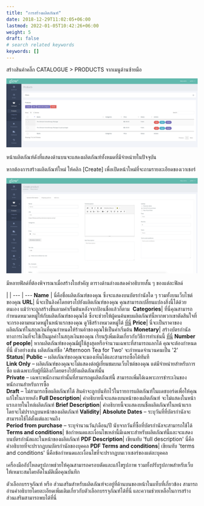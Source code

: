 ```yaml
---
title: "การสร้างผลิตภัณฑ์"
date: 2018-12-29T11:02:05+06:00
lastmod: 2022-01-05T10:42:26+06:00
weight: 5
draft: false
# search related keywords
keywords: []
---
```


สร้างสินค้าคลิ๊ก CATALOGUE > PRODUCTS จากเมนูด้านซ้ายมือ

![image example](img-1.jpg "image")

หน้าผลิตภัณฑ์ดังที่แสดงด้านบนจะแสดงผลิตภัณฑ์ทั้งหมดที่มีจำหน่ายในปัจจุบัน

หากต้องการสร้างผลิตภัณฑ์ใหม่ ให้คลิก [Create] เพื่อเปิดหน้าใหม่ที่จะถามรายละเอียดของเวาเชอร์

![image example](img-2.jpg "image")

มีหลายฟิลด์ที่ต้องพิจารณาเมื่อสร้างใบสำคัญ ตารางด้านล่างแสดงคำอธิบายสั้น ๆ ของแต่ละฟิลด์

 |  |
--- | ---
**Name** | นี่คือชื่อผลิตภัณฑ์ของคุณ ซึ่งจะแสดงบนบัตรกำนัลใด ๆ รวมทั้งบนเว็บไซต์ของคุณ
**URL**| นี่จะเป็นลิงค์โดยตรงไปยังผลิตภัณฑ์ของคุณ คุณสามารถเปลี่ยนแปลงสิ่งนี้ได้ด้วยตนเอง แม้ว่าจะถูกสร้างขึ้นตามค่าเริ่มต้นหลังจากป้อนชื่อแล้วก็ตาม 
**Categories**| ที่นี่คุณสามารถกำหนดหมวดหมู่ให้กับผลิตภัณฑ์ของคุณได้ ซึ่งจะช่วยให้ผู้คนค้นพบผลิตภัณฑ์นี้หากพวกเขาตัดสินใจที่จะกรองตามหมวดหมู่ในหน้าแรกของคุณ ดูวิธีสร้างหมวดหมู่ได้ [ที่นี่](/help/th/products/creating-a-category/)
**Price**| นี่จะเป็นราคาของผลิตภัณฑ์ในสกุลเงินที่คุณกำหนดให้ร้านค้าของคุณใช้เป็นค่าเริ่มต้น
**Monetary**| สร้างบัตรกำนัลทางการเงินที่จะใช้เป็นมูลค่าในสกุลเงินของคุณ เรียนรู้เพิ่มเติมเกี่ยวกับวิธีการทำเช่นนี้ [ที่นี่](/help/th/products/monetary-vouchers/)
**Number of people**| หากผลิตภัณฑ์ของคุณมีผู้ใช้สูงสุดหรือจำนวนเฉพาะที่สามารถแลกได้ คุณจะต้องกำหนดที่นี่ ตัวอย่างเช่น ผลิตภัณฑ์ชื่อ 'Afternoon Tea for Two' จะกำหนดจำนวนคนเป็น '2'
**Status**| **Public** – ผลิตภัณฑ์ของคุณจะมองเห็นได้และสามารถซื้อได้ทันที <br>**Link Only** – ผลิตภัณฑ์ของคุณจะไม่แสดงต่อผู้เยี่ยมชมบนเว็บไซต์ของคุณ แต่มีจำหน่ายสำหรับการซื้อ แต่เฉพาะกับผู้ที่มีลิงก์โดยตรงไปยังผลิตภัณฑ์นั้น <br>**Private** – เฉพาะพนักงานเท่านั้นที่สามารถดูผลิตภัณฑ์นี้ สามารถเพิ่มได้เฉพาะการชำระเงินของพนักงานสำหรับการซื้อ <br>**Draft** – ไม่สามารถซื้อผลิตภัณฑ์ได้ สินค้าจะถูกบันทึกไว้ในรายการผลิตภัณฑ์ในแดชบอร์ดเพื่อให้คุณแก้ไขในภายหลัง
**Full Description**| คำอธิบายนี้จะแสดงบนหน้าของผลิตภัณฑ์ จะไม่แสดงในหน้าแรกภายในไทล์ผลิตภัณฑ์
**Brief Description**| คำอธิบายนี้จะแสดงบนชื่อผลิตภัณฑ์ในหน้าแรก โดยจะไม่ปรากฏบนหน้าของผลิตภัณฑ์
**Validity**| **Absolute Dates** – ระบุวันที่ที่บัตรกำนัลจะสามารถใช้ได้ตั้งแต่และจนถึง <br>**Period from purchase** – ระบุจำนวนวัน/เดือน/ปี นับจากวันที่ซื้อที่บัตรกำนัลจะสามารถใช้ได้
**Terms and conditions**| ข้อกำหนดและเงื่อนไขเหล่านี้มีเฉพาะสำหรับผลิตภัณฑ์นี้และจะแสดงบนบัตรกำนัลและในหน้าของผลิตภัณฑ์
**PDF Description**| เขียนทับ 'full description' นี่คือคำอธิบายที่จะปรากฏบนบัตรกำนัลของบุคคล
**PDF Terms and conditions**| เขียนทับ 'terms and conditions' นี่คือข้อกำหนดและเงื่อนไขที่จะปรากฏบนเวาเชอร์ของแต่ละบุคคล

เครื่องมืออัปโหลดรูปภาพช่วยให้คุณสามารถครอบตัดและแก้ไขรูปภาพ รวมทั้งปรับรูปภาพสำหรับเว็บให้เหมาะสมโดยอัตโนมัติเมื่อคุณบันทึก

ตัวเลือกบรรจุภัณฑ์ หรือ ส่วนเสริมสำหรับผลิตภัณฑ์จะอยู่ที่ด้านบนของหน้าในแท็บที่เกี่ยวข้อง สามารถอ่านคำอธิบายโดยละเอียดเพิ่มเติมเกี่ยวกับตัวเลือกบรรจุภัณฑ์ได้ที่นี่ และความช่วยเหลือในการสร้างส่วนเสริมสามารถพบได้ที่นี่
